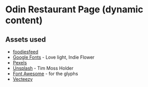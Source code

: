 # Odin Restaurant Page (dynamic content)

## Assets used

- [foodiesfeed](https://www.foodiesfeed.com/)
- [Google Fonts](https://fonts.google.com/) - Love light, Indie Flower
- [Pexels](https://www.Pexels.com)
- [Unsplash](https://www.unsplash.com) - Tim Moss Holder
- [Font Awesome](https://fontawesome.com) - for the glyphs    
- [Vecteezy](https//www.vecteezy.com)
